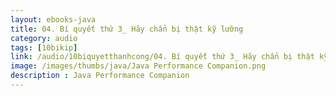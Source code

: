 ```yaml
---
layout: ebooks-java
title: 04. Bí quyết thứ 3_ Hãy chẩn bị thật kỹ lưỡng 
category: audio
tags: [10bikip]
link: /audio/10biquyetthanhcong/04. Bí quyết thứ 3_ Hãy chẩn bị thật kỹ lưỡng.mp3 
image: /images/thumbs/java/Java Performance Companion.png
description : Java Performance Companion 
---
```












